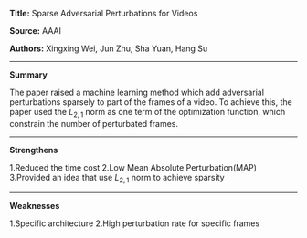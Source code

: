 **Title:** Sparse Adversarial Perturbations for Videos

**Source:** AAAI

**Authors:** Xingxing Wei, Jun Zhu,  Sha Yuan, Hang Su

---

**Summary**

The paper raised a machine learning method which add adversarial perturbations sparsely to part of the frames of a video.
To achieve this, the paper used the $L_{2,1}$ norm as one term of the optimization function, which constrain the number of perturbated frames.

---

**Strengthens**  

1.Reduced the time cost
2.Low Mean Absolute Perturbation(MAP)
3.Provided an idea that use $L_{2,1}$ norm to achieve sparsity


---

**Weaknesses**  

1.Specific architecture
2.High perturbation rate for specific frames